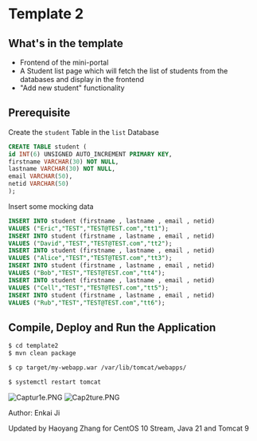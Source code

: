 ﻿
# Template 2

## What's in the template

- Frontend of the mini-portal
- A Student list page which will fetch the list of students from the databases and display in the frontend
- "Add new student" functionality

## Prerequisite

Create the `student` Table in the `list` Database

```sql
CREATE TABLE student (
id INT(6) UNSIGNED AUTO_INCREMENT PRIMARY KEY,
firstname VARCHAR(30) NOT NULL,
lastname VARCHAR(30) NOT NULL,
email VARCHAR(50),
netid VARCHAR(50)
);
```

Insert some mocking data

```sql
INSERT INTO student (firstname , lastname , email , netid)
VALUES ("Eric","TEST","TEST@TEST.com","tt1");
INSERT INTO student (firstname , lastname , email , netid)
VALUES ("David","TEST","TEST@TEST.com","tt2");
INSERT INTO student (firstname , lastname , email , netid)
VALUES ("Alice","TEST","TEST@TEST.com","tt3");
INSERT INTO student (firstname , lastname , email , netid)
VALUES ("Bob","TEST","TEST@TEST.com","tt4");
INSERT INTO student (firstname , lastname , email , netid)
VALUES ("Cell","TEST","TEST@TEST.com","tt5");
INSERT INTO student (firstname , lastname , email , netid)
VALUES ("Rub","TEST","TEST@TEST.com","tt6");
```

## Compile, Deploy and Run the Application

```bash
$ cd template2
$ mvn clean package
```

```bash
$ cp target/my-webapp.war /var/lib/tomcat/webapps/
```

```bash
$ systemctl restart tomcat
```

![Captur1e.PNG](https://i.loli.net/2020/01/29/7gbnpDmu43RTeh6.png)
![Cap2ture.PNG](https://i.loli.net/2020/01/29/3bIiqW5HvdcwnTD.png)

Author: Enkai Ji

Updated by Haoyang Zhang for CentOS 10 Stream, Java 21 and Tomcat 9